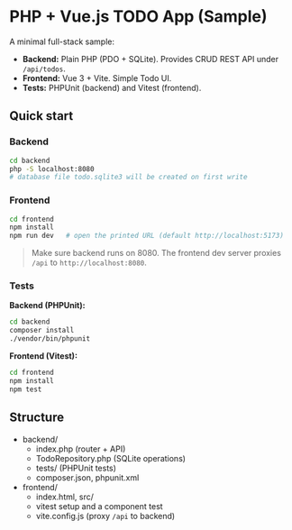 # PHP + Vue.js TODO App (Sample)

A minimal full-stack sample:
- **Backend:** Plain PHP (PDO + SQLite). Provides CRUD REST API under `/api/todos`.
- **Frontend:** Vue 3 + Vite. Simple Todo UI.
- **Tests:** PHPUnit (backend) and Vitest (frontend).

## Quick start

### Backend
```bash
cd backend
php -S localhost:8080
# database file todo.sqlite3 will be created on first write
```

### Frontend
```bash
cd frontend
npm install
npm run dev   # open the printed URL (default http://localhost:5173)
```

> Make sure backend runs on 8080. The frontend dev server proxies `/api` to `http://localhost:8080`.

### Tests

**Backend (PHPUnit):**
```bash
cd backend
composer install
./vendor/bin/phpunit
```

**Frontend (Vitest):**
```bash
cd frontend
npm install
npm test
```

## Structure
- backend/
  - index.php (router + API)
  - TodoRepository.php (SQLite operations)
  - tests/ (PHPUnit tests)
  - composer.json, phpunit.xml
- frontend/
  - index.html, src/
  - vitest setup and a component test
  - vite.config.js (proxy `/api` to backend)
